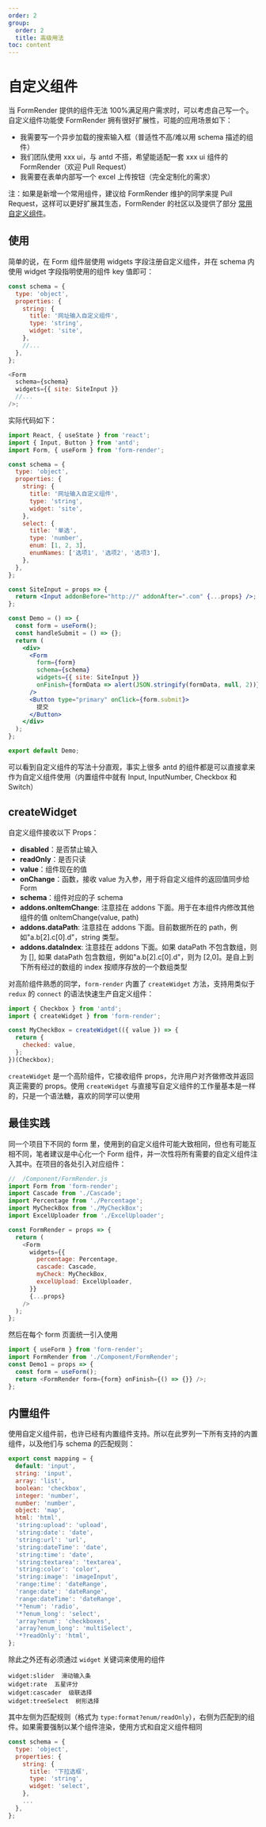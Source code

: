 ```yaml
---
order: 2
group:
  order: 2
  title: 高级用法
toc: content
---
```


# 自定义组件

当 FormRender 提供的组件无法 100%满足用户需求时，可以考虑自己写一个。自定义组件功能使 FormRender 拥有很好扩展性，可能的应用场景如下：

- 我需要写一个异步加载的搜索输入框（普适性不高/难以用 schema 描述的组件）
- 我们团队使用 xxx ui，与 antd 不搭，希望能适配一套 xxx ui 组件的 FormRender（欢迎 Pull Request）
- 我需要在表单内部写一个 excel 上传按钮（完全定制化的需求）

注：如果是新增一个常用组件，建议给 FormRender 维护的同学来提 Pull Request，这样可以更好扩展其生态，FormRender 的社区以及提供了部分 [常用自定义组件](/widgets)。

## 使用

简单的说，在 Form 组件层使用 widgets 字段注册自定义组件，并在 schema 内使用 widget 字段指明使用的组件 key 值即可：

```js
const schema = {
  type: 'object',
  properties: {
    string: {
      title: '网址输入自定义组件',
      type: 'string',
      widget: 'site',
    },
    //...
  },
};

<Form
  schema={schema}
  widgets={{ site: SiteInput }}
  //...
/>;
```

实际代码如下：

```jsx
import React, { useState } from 'react';
import { Input, Button } from 'antd';
import Form, { useForm } from 'form-render';

const schema = {
  type: 'object',
  properties: {
    string: {
      title: '网址输入自定义组件',
      type: 'string',
      widget: 'site',
    },
    select: {
      title: '单选',
      type: 'number',
      enum: [1, 2, 3],
      enumNames: ['选项1', '选项2', '选项3'],
    },
  },
};

const SiteInput = props => {
  return <Input addonBefore="http://" addonAfter=".com" {...props} />;
};

const Demo = () => {
  const form = useForm();
  const handleSubmit = () => {};
  return (
    <div>
      <Form
        form={form}
        schema={schema}
        widgets={{ site: SiteInput }}
        onFinish={formData => alert(JSON.stringify(formData, null, 2))}
      />
      <Button type="primary" onClick={form.submit}>
        提交
      </Button>
    </div>
  );
};

export default Demo;
```

可以看到自定义组件的写法十分直观，事实上很多 antd 的组件都是可以直接拿来作为自定义组件使用（内置组件中就有 Input, InputNumber, Checkbox 和 Switch）

## createWidget

自定义组件接收以下 Props：

- **disabled**：是否禁止输入
- **readOnly**：是否只读
- **value**：组件现在的值
- **onChange**：函数，接收 value 为入参，用于将自定义组件的返回值同步给 Form
- **schema**：组件对应的子 schema
- **addons.onItemChange**: 注意挂在 addons 下面。用于在本组件内修改其他组件的值 onItemChange(value, path)
- **addons.dataPath**: 注意挂在 addons 下面。目前数据所在的 path，例如"a.b[2].c[0].d"，string 类型。
- **addons.dataIndex**: 注意挂在 addons 下面。如果 dataPath 不包含数组，则为 [], 如果 dataPath 包含数组，例如"a.b[2].c[0].d"，则为 [2,0]。是自上到下所有经过的数组的 index 按顺序存放的一个数组类型

对高阶组件熟悉的同学，`form-render` 内置了 `createWidget` 方法，支持用类似于 `redux` 的 `connect` 的语法快速生产自定义组件：

```js
import { Checkbox } from 'antd';
import { createWidget } from 'form-render';

const MyCheckBox = createWidget(({ value }) => {
  return {
    checked: value,
  };
})(Checkbox);
```

`createWidget` 是一个高阶组件，它接收组件 props，允许用户对齐做修改并返回真正需要的 props。使用 `createWidget` 与直接写自定义组件的工作量基本是一样的，只是一个语法糖，喜欢的同学可以使用

## 最佳实践

同一个项目下不同的 form 里，使用到的自定义组件可能大致相同，但也有可能互相不同，笔者建议是中心化一个 Form 组件，并一次性将所有需要的自定义组件注入其中。在项目的各处引入对应组件：

```js
//  /Component/FormRender.js
import Form from 'form-render';
import Cascade from './Cascade';
import Percentage from './Percentage';
import MyCheckBox from './MyCheckBox';
import ExcelUploader from './ExcelUploader';

const FormRender = props => {
  return (
    <Form
      widgets={{
        percentage: Percentage,
        cascade: Cascade,
        myCheck: MyCheckBox,
        excelUpload: ExcelUploader,
      }}
      {...props}
    />
  );
};
```

然后在每个 form 页面统一引入使用

```js
import { useForm } from 'form-render';
import FormRender from './Component/FormRender';
const Demo1 = props => {
  const form = useForm();
  return <FormRender form={form} onFinish={() => {}} />;
};
```

## 内置组件

使用自定义组件前，也许已经有内置组件支持。所以在此罗列一下所有支持的内置组件，以及他们与 schema 的匹配规则：

```js
export const mapping = {
  default: 'input',
  string: 'input',
  array: 'list',
  boolean: 'checkbox',
  integer: 'number',
  number: 'number',
  object: 'map',
  html: 'html',
  'string:upload': 'upload',
  'string:date': 'date',
  'string:url': 'url',
  'string:dateTime': 'date',
  'string:time': 'date',
  'string:textarea': 'textarea',
  'string:color': 'color',
  'string:image': 'imageInput',
  'range:time': 'dateRange',
  'range:date': 'dateRange',
  'range:dateTime': 'dateRange',
  '*?enum': 'radio',
  '*?enum_long': 'select',
  'array?enum': 'checkboxes',
  'array?enum_long': 'multiSelect',
  '*?readOnly': 'html',
};
```

除此之外还有必须通过 `widget` 关键词来使用的组件

```
widget:slider  滑动输入条
widget:rate  五星评分
widget:cascader  级联选择
widget:treeSelect  树形选择
```

其中左侧为匹配规则（格式为 `type:format?enum/readOnly`），右侧为匹配到的组件。如果需要强制以某个组件渲染，使用方式和自定义组件相同

```js
const schema = {
  type: 'object',
  properties: {
    string: {
      title: '下拉选框',
      type: 'string',
      widget: 'select',
    },
    ...
  },
};
```
